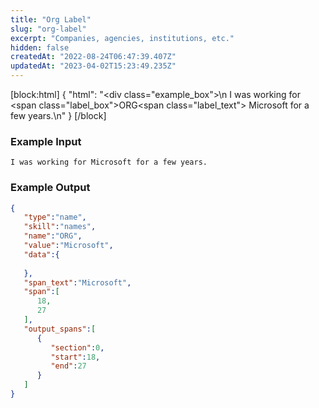 ```yaml
---
title: "Org Label"
slug: "org-label"
excerpt: "Companies, agencies, institutions, etc."
hidden: false
createdAt: "2022-08-24T06:47:39.407Z"
updatedAt: "2023-04-02T15:23:49.235Z"
---
```

[block:html]
{
  "html": "<div class=\"example_box\">\n  I was working for <span class=\"label_box\">ORG</span><span class=\"label_text\"> Microsoft</span> for a few years.\n</div>"
}
[/block]



### Example Input

```
I was working for Microsoft for a few years.
```



### Example Output

```json
{
   "type":"name",
   "skill":"names",
   "name":"ORG",
   "value":"Microsoft",
   "data":{
      
   },
   "span_text":"Microsoft",
   "span":[
      18,
      27
   ],
   "output_spans":[
      {
         "section":0,
         "start":18,
         "end":27
      }
   ]
}
```
